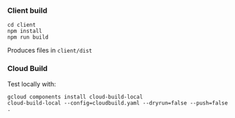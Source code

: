 ### Client build

```
cd client
npm install
npm run build
```

Produces files in `client/dist`

### Cloud Build

Test locally with:
```
gcloud components install cloud-build-local
cloud-build-local --config=cloudbuild.yaml --dryrun=false --push=false .
```
